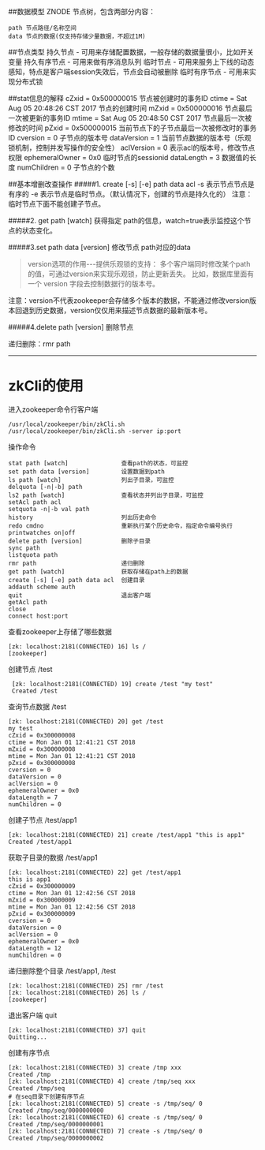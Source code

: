 ##数据模型
ZNODE 节点树，包含两部分内容：

	path 节点路径/名称空间
	data 节点的数据(仅支持存储少量数据，不超过1M)

##节点类型
	持久节点 	- 可用来存储配置数据，一般存储的数据量很小，比如开关变量
	持久有序节点 	- 可用来做有序消息队列
	临时节点 	- 可用来服务上下线的动态感知，特点是客户端session失效后，节点会自动被删除
	临时有序节点 - 可用来实现分布式锁


##stat信息的解释
	cZxid = 0x500000015							节点被创建时的事务ID
	ctime = Sat Aug 05 20:48:26 CST 2017		节点的创建时间
	mZxid = 0x500000016							节点最后一次被更新的事务ID
	mtime = Sat Aug 05 20:48:50 CST 2017		节点最后一次被修改的时间
	pZxid = 0x500000015						当前节点下的子节点最后一次被修改时的事务ID
	cversion = 0								子节点的版本号
	dataVersion = 1								当前节点数据的版本号（乐观锁机制，控制并发写操作的安全性）
	aclVersion = 0								表示acl的版本号，修改节点权限
	ephemeralOwner = 0x0   						临时节点的sessionid
	dataLength = 3    							数据值的长度
	numChildren = 0  							子节点的个数



##基本增删改查操作
#####1. create [-s] [-e] path data acl
	-s 表示节点节点是有序的
	-e 表示节点是临时节点。（默认情况下，创建的节点是持久化的）
	注意：临时节点下面不能创建子节点。

#####2. get path [watch]
获得指定 path的信息，watch=true表示监控这个节点的状态变化。
 
#####3.set path data [version]
修改节点 path对应的data

>version选项的作用---提供乐观锁的支持：
多个客户端同时修改某个path的值，可通过version来实现乐观锁，防止更新丢失。
比如，数据库里面有一个 version 字段去控制数据行的版本号。

注意：version不代表zookeeper会存储多个版本的数据，不能通过修改version版本回退到历史数据，version仅仅用来描述节点数据的最新版本号。

#####4.delete path [version]
删除节点

递归删除：rmr path


---
# zkCli的使用

进入zookeeper命令行客户端

	/usr/local/zookeeper/bin/zkCli.sh
	/usr/local/zookeeper/bin/zkCli.sh -server ip:port

操作命令

	stat path [watch]				查看path的状态，可监控
    set path data [version]			设置数据到path
    ls path [watch]					列出子目录，可监控
    delquota [-n|-b] path
    ls2 path [watch]				查看状态并列出子目录，可监控
    setAcl path acl
    setquota -n|-b val path
    history 						列出历史命令
    redo cmdno						重新执行某个历史命令，指定命令编号执行
    printwatches on|off
    delete path [version] 			删除子目录
    sync path
    listquota path
    rmr path 						递归删除
    get path [watch]				获取存储在path上的数据
    create [-s] [-e] path data acl  创建目录
    addauth scheme auth
    quit 							退出客户端
    getAcl path
    close 
    connect host:port

查看zookeeper上存储了哪些数据

	[zk: localhost:2181(CONNECTED) 16] ls /
	[zookeeper]

创建节点 /test

	 [zk: localhost:2181(CONNECTED) 19] create /test "my test"
	 Created /test

查询节点数据 /test

	[zk: localhost:2181(CONNECTED) 20] get /test
	my test
	cZxid = 0x300000008
	ctime = Mon Jan 01 12:41:21 CST 2018
	mZxid = 0x300000008
	mtime = Mon Jan 01 12:41:21 CST 2018
	pZxid = 0x300000008
	cversion = 0
	dataVersion = 0
	aclVersion = 0
	ephemeralOwner = 0x0
	dataLength = 7
	numChildren = 0

创建子节点 /test/app1

	[zk: localhost:2181(CONNECTED) 21] create /test/app1 "this is app1"   
	Created /test/app1

获取子目录的数据 /test/app1
	
	[zk: localhost:2181(CONNECTED) 22] get /test/app1
	this is app1
	cZxid = 0x300000009
	ctime = Mon Jan 01 12:42:56 CST 2018
	mZxid = 0x300000009
	mtime = Mon Jan 01 12:42:56 CST 2018
	pZxid = 0x300000009
	cversion = 0
	dataVersion = 0
	aclVersion = 0
	ephemeralOwner = 0x0
	dataLength = 12
	numChildren = 0


递归删除整个目录 /test/app1, /test

	[zk: localhost:2181(CONNECTED) 25] rmr /test
	[zk: localhost:2181(CONNECTED) 26] ls /
	[zookeeper]	

退出客户端 quit

	[zk: localhost:2181(CONNECTED) 37] quit
	Quitting...


创建有序节点
	
	[zk: localhost:2181(CONNECTED) 3] create /tmp xxx
	Created /tmp
	[zk: localhost:2181(CONNECTED) 4] create /tmp/seq xxx
	Created /tmp/seq
	# 在seq目录下创建有序节点
	[zk: localhost:2181(CONNECTED) 5] create -s /tmp/seq/ 0
	Created /tmp/seq/0000000000
	[zk: localhost:2181(CONNECTED) 6] create -s /tmp/seq/ 0
	Created /tmp/seq/0000000001
	[zk: localhost:2181(CONNECTED) 7] create -s /tmp/seq/ 0
	Created /tmp/seq/0000000002